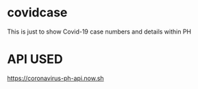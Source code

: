 # covidcase
This is just to show Covid-19 case numbers and details within PH
# API USED
https://coronavirus-ph-api.now.sh
